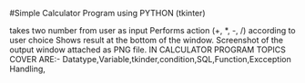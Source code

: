 #Simple Calculator Program using PYTHON (tkinter)

takes two number from user as input
Performs action (+, *, -, /) according to user choice
Shows result at the bottom of the window. Screenshot of the output window attached as PNG file.
IN CALCULATOR PROGRAM TOPICS COVER ARE:-
Datatype,Variable,tkinder,condition,SQL,Function,Excception Handling,
